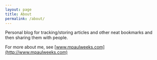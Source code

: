 ```yaml
---
layout: page
title: About
permalink: /about/
---
```


Personal blog for tracking/storing articles and other neat bookmarks and then sharing them with people.

For more about me, see [www.mpaulweeks.com](http://www.mpaulweeks.com)
